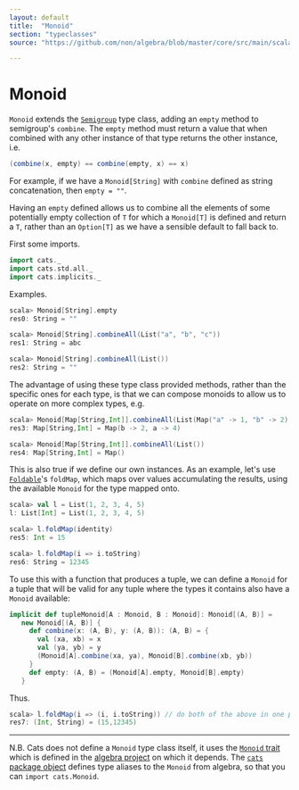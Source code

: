 ```yaml
---
layout: default
title:  "Monoid"
section: "typeclasses"
source: "https://github.com/non/algebra/blob/master/core/src/main/scala/algebra/Monoid.scala"

---
```

# Monoid

`Monoid` extends the [`Semigroup`](semigroup.html) type class, adding an 
`empty` method to semigroup's `combine`. The `empty` method must return a 
value that when combined with any other instance of that type returns the 
other instance, i.e.

```scala
(combine(x, empty) == combine(empty, x) == x)
```
    
For example, if we have a `Monoid[String]` with `combine` defined as string 
concatenation, then `empty = ""`.

Having an `empty` defined allows us to combine all the elements of some 
potentially empty collection of `T` for which a `Monoid[T]` is defined and 
return a `T`, rather than an `Option[T]` as we have a sensible default to 
fall back to.

First some imports.

```scala
import cats._
import cats.std.all._
import cats.implicits._
```

Examples.

```scala
scala> Monoid[String].empty
res0: String = ""

scala> Monoid[String].combineAll(List("a", "b", "c"))
res1: String = abc

scala> Monoid[String].combineAll(List())
res2: String = ""
```

The advantage of using these type class provided methods, rather than the 
specific ones for each type, is that we can compose monoids to allow us to 
operate on more complex types, e.g.
 
```scala
scala> Monoid[Map[String,Int]].combineAll(List(Map("a" -> 1, "b" -> 2), Map("a" -> 3)))
res3: Map[String,Int] = Map(b -> 2, a -> 4)

scala> Monoid[Map[String,Int]].combineAll(List())
res4: Map[String,Int] = Map()
```

This is also true if we define our own instances. As an example, let's use 
[`Foldable`](foldable.html)'s `foldMap`, which maps over values accumulating
the results, using the available `Monoid` for the type mapped onto. 

```scala
scala> val l = List(1, 2, 3, 4, 5)
l: List[Int] = List(1, 2, 3, 4, 5)

scala> l.foldMap(identity)
res5: Int = 15

scala> l.foldMap(i => i.toString)
res6: String = 12345
```

To use this
with a function that produces a tuple, we can define a `Monoid` for a tuple 
that will be valid for any tuple where the types it contains also have a 
`Monoid` available:

```scala
implicit def tupleMonoid[A : Monoid, B : Monoid]: Monoid[(A, B)] =
   new Monoid[(A, B)] {
     def combine(x: (A, B), y: (A, B)): (A, B) = {
       val (xa, xb) = x
       val (ya, yb) = y
       (Monoid[A].combine(xa, ya), Monoid[B].combine(xb, yb))
     }
     def empty: (A, B) = (Monoid[A].empty, Monoid[B].empty)
   }
```

Thus.

```scala
scala> l.foldMap(i => (i, i.toString)) // do both of the above in one pass, hurrah!
res7: (Int, String) = (15,12345)
```

-------------------------------------------------------------------------------
 
N.B.
Cats does not define a `Monoid` type class itself, it uses the [`Monoid`
trait](https://github.com/non/algebra/blob/master/core/src/main/scala/algebra/Monoid.scala)
which is defined in the [algebra project](https://github.com/non/algebra) on 
which it depends. The [`cats` package object](https://github.com/typelevel/cats/blob/master/core/src/main/scala/cats/package.scala)
defines type aliases to the `Monoid` from algebra, so that you can
`import cats.Monoid`.
